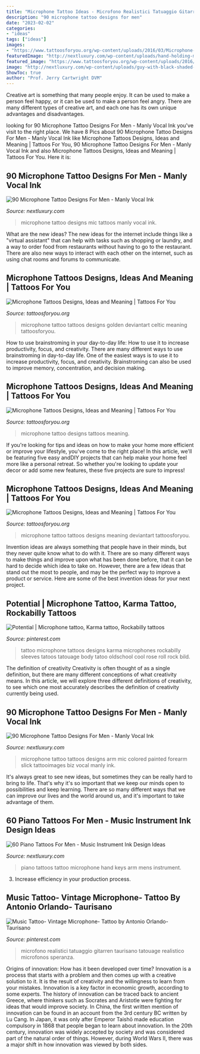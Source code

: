 ```yaml
---
title: "Microphone Tattoo Ideas - Microfono Realistici Tatuaggio Gitarren Taurisano Tatouage Realistico Microfonos Speranza"
description: "90 microphone tattoo designs for men"
date: "2023-02-02"
categories:
- "ideas"
tags: ["ideas"]
images:
- "https://www.tattoosforyou.org/wp-content/uploads/2016/03/Microphone-Tattoo-Pictures.jpg"
featuredImage: "http://nextluxury.com/wp-content/uploads/hand-holding-microphone-with-piano-keys-mens-arm-tattoos.jpg"
featured_image: "https://www.tattoosforyou.org/wp-content/uploads/2016/03/Microphone-Tattoo-Designs-for-Men.jpg"
image: "http://nextluxury.com/wp-content/uploads/guy-with-black-shaded-microphone-tattoo-on-arms.jpg"
ShowToc: true
author: "Prof. Jerry Cartwright DVM"
---
```



Creative art is something that many people enjoy. It can be used to make a person feel happy, or it can be used to make a person feel angry. There are many different types of creative art, and each one has its own unique advantages and disadvantages.

	

		
looking for 90 Microphone Tattoo Designs For Men - Manly Vocal Ink you've visit to the right place. We have 8 Pics about 90 Microphone Tattoo Designs For Men - Manly Vocal Ink like Microphone Tattoos Designs, Ideas and Meaning | Tattoos For You, 90 Microphone Tattoo Designs For Men - Manly Vocal Ink and also Microphone Tattoos Designs, Ideas and Meaning | Tattoos For You. Here it is:
		
    
## 90 Microphone Tattoo Designs For Men - Manly Vocal Ink

<img loading=lazy src="http://nextluxury.com/wp-content/uploads/guy-with-black-shaded-microphone-tattoo-on-arms.jpg" onerror="this.onerror=null;this.src='https://tse4.mm.bing.net/th?id=OIP.ya4Mw9ThrQ_rimx_4zkuyAHaHa&amp;pid=15.1';" alt="90 Microphone Tattoo Designs For Men - Manly Vocal Ink">

_Source: nextluxury.com_

>microphone tattoo designs mic tattoos manly vocal ink. 

	

What are the new ideas?
The new ideas for the internet include things like a "virtual assistant" that can help with tasks such as shopping or laundry, and a way to order food from restaurants without having to go to the restaurant. There are also new ways to interact with each other on the internet, such as using chat rooms and forums to communicate.

    
## Microphone Tattoos Designs, Ideas And Meaning | Tattoos For You

<img loading=lazy src="http://www.tattoosforyou.org/wp-content/uploads/2016/03/Tattoo-Microphone.jpg" onerror="this.onerror=null;this.src='https://tse2.mm.bing.net/th?id=OIP.X00saCV-5uCeW76dJeKq-QHaMk&amp;pid=15.1';" alt="Microphone Tattoos Designs, Ideas and Meaning | Tattoos For You">

_Source: tattoosforyou.org_

>microphone tattoo tattoos designs golden deviantart celtic meaning tattoosforyou. 

	

How to use brainstroming in your day-to-day life: How to use it to increase productivity, focus, and creativity.
There are many different ways to use brainstroming in day-to-day life. One of the easiest ways is to use it to increase productivity, focus, and creativity. Brainstroming can also be used to improve memory, concentration, and decision making.

    
## Microphone Tattoos Designs, Ideas And Meaning | Tattoos For You

<img loading=lazy src="https://www.tattoosforyou.org/wp-content/uploads/2016/03/Microphone-Tattoo-Designs-for-Men.jpg" onerror="this.onerror=null;this.src='https://tse3.mm.bing.net/th?id=OIP.W6oIJ4U6ZwH2ZG-zu4NKHQHaLG&amp;pid=15.1';" alt="Microphone Tattoos Designs, Ideas and Meaning | Tattoos For You">

_Source: tattoosforyou.org_

>microphone tattoo designs tattoos meaning. 

	

If you're looking for tips and ideas on how to make your home more efficient or improve your lifestyle, you've come to the right place! In this article, we'll be featuring five easy andDIY projects that can help make your home feel more like a personal retreat. So whether you're looking to update your decor or add some new features, these five projects are sure to impress!

    
## Microphone Tattoos Designs, Ideas And Meaning | Tattoos For You

<img loading=lazy src="https://www.tattoosforyou.org/wp-content/uploads/2016/03/Microphone-Tattoo-Pictures.jpg" onerror="this.onerror=null;this.src='https://tse4.mm.bing.net/th?id=OIP.q3PAFwOeKpQqMv3HIk3BygHaJ4&amp;pid=15.1';" alt="Microphone Tattoos Designs, Ideas and Meaning | Tattoos For You">

_Source: tattoosforyou.org_

>microphone tattoo tattoos designs meaning deviantart tattoosforyou. 

	

Invention ideas are always something that people have in their minds, but they never quite know what to do with it. There are so many different ways to make things and improve upon what has been done before, that it can be hard to decide which idea to take on. However, there are a few ideas that stand out the most to people, and may be the perfect way to improve a product or service. Here are some of the best invention ideas for your next project.

    
## Potential | Microphone Tattoo, Karma Tattoo, Rockabilly Tattoos

<img loading=lazy src="https://i.pinimg.com/originals/b6/4c/80/b64c80d5062897d33dd71dfbe9f4545e.jpg" onerror="this.onerror=null;this.src='https://tse2.mm.bing.net/th?id=OIP.EkXOg9vg1H5w6QkOh2HcvQHaKt&amp;pid=15.1';" alt="Potential | Microphone tattoo, Karma tattoo, Rockabilly tattoos">

_Source: pinterest.com_

>tattoo microphone tattoos designs karma microphones rockabilly sleeves tatoos tatouage body tatoo oldschool cool rose roll rock bild. 

	

The definition of creativity
Creativity is often thought of as a single definition, but there are many different conceptions of what creativity means. In this article, we will explore three different definitions of creativity, to see which one most accurately describes the definition of creativity currently being used.

    
## 90 Microphone Tattoo Designs For Men - Manly Vocal Ink

<img loading=lazy src="http://nextluxury.com/wp-content/uploads/black-and-copper-microphone-tattoo-with-buttons-on-guys-forearms.jpg" onerror="this.onerror=null;this.src='https://tse3.mm.bing.net/th?id=OIP.5B1UDX1btsfgLSSGZKdh2wHaGy&amp;pid=15.1';" alt="90 Microphone Tattoo Designs For Men - Manly Vocal Ink">

_Source: nextluxury.com_

>microphone tattoo tattoos designs arm mic colored painted forearm slick tattooimages biz vocal manly ink. 

	

It's always great to see new ideas, but sometimes they can be really hard to bring to life. That's why it's so important that we keep our minds open to possibilities and keep learning. There are so many different ways that we can improve our lives and the world around us, and it's important to take advantage of them.

    
## 60 Piano Tattoos For Men - Music Instrument Ink Design Ideas

<img loading=lazy src="http://nextluxury.com/wp-content/uploads/hand-holding-microphone-with-piano-keys-mens-arm-tattoos.jpg" onerror="this.onerror=null;this.src='https://tse3.mm.bing.net/th?id=OIP.zduD4fC6YeNX-pwaW1bwFAHaHa&amp;pid=15.1';" alt="60 Piano Tattoos For Men - Music Instrument Ink Design Ideas">

_Source: nextluxury.com_

>piano tattoos tattoo microphone hand keys arm mens instrument. 

	

3. Increase efficiency in your production process.

    
## Music Tattoo- Vintage Microphone- Tattoo By Antonio Orlando- Taurisano

<img loading=lazy src="https://i.pinimg.com/736x/c3/b0/0a/c3b00ad7bac90128440c7f255886c8df.jpg" onerror="this.onerror=null;this.src='https://tse4.mm.bing.net/th?id=OIP.HdscoEwuAkXegRUxonWONwHaLU&amp;pid=15.1';" alt="Music Tattoo- Vintage Microphone- Tattoo by Antonio Orlando- Taurisano">

_Source: pinterest.com_

>microfono realistici tatuaggio gitarren taurisano tatouage realistico microfonos speranza. 

	

Origins of innovation: How has it been developed over time?
Innovation is a process that starts with a problem and then comes up with a creative solution to it. It is the result of creativity and the willingness to learn from your mistakes. Innovation is a key factor in economic growth, according to some experts. The history of innovation can be traced back to ancient Greece, where thinkers such as Socrates and Aristotle were fighting for ideas that would improve society. In China, the first written mention of innovation can be found in an account from the 3rd century BC written by Lu Cang. In Japan, it was only after Emperor Taishō made education compulsory in 1868 that people began to learn about innovation. In the 20th century, innovation was widely accepted by society and was considered part of the natural order of things. However, during World Wars II, there was a major shift in how innovation was viewed by both sides.

